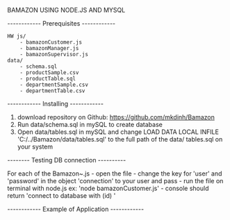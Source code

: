 BAMAZON USING NODE.JS AND MYSQL	

------------ Prerequisites ------------

	HW js/
		- bamazonCustomer.js
		- bamazonManager.js
		- bamazonSupervisor.js
	data/
		- schema.sql
		- productSample.csv
		- productTable.sql
		- departmentSample.csv
		- departmentTable.csv

------------ Installing ------------

1. download repository on Github: https://github.com/mkdinh/Bamazon
2. Run data/schema.sql in mySQL to create database
3. Open data/tables.sql in mySQL and change LOAD DATA LOCAL INFILE 'C:/../Bamazon/data/tables.sql' to the full path of the data/	tables.sql on your system

-------- Testing DB connection ----------

For each of the Bamazon~.js
	- open the file
	- change the key for 'user' and 'password' in the object 'connection' to your user and pass
	- run the file on terminal with node.js ex: 'node bamazonCustomer.js'
	- console should return 'connect to database with (id) ' 

------------ Example of Application ------------
